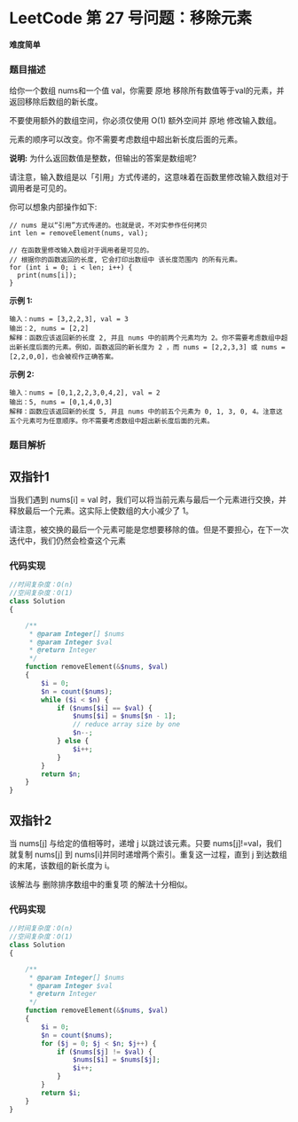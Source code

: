 # LeetCode 第 27 号问题：移除元素

**难度简单**

### 题目描述

给你一个数组 nums和一个值 val，你需要 原地 移除所有数值等于val的元素，并返回移除后数组的新长度。

不要使用额外的数组空间，你必须仅使用 O(1) 额外空间并 原地 修改输入数组。

元素的顺序可以改变。你不需要考虑数组中超出新长度后面的元素。

**说明:**
为什么返回数值是整数，但输出的答案是数组呢?

请注意，输入数组是以「引用」方式传递的，这意味着在函数里修改输入数组对于调用者是可见的。

你可以想象内部操作如下:

```
// nums 是以“引用”方式传递的。也就是说，不对实参作任何拷贝
int len = removeElement(nums, val);

// 在函数里修改输入数组对于调用者是可见的。
// 根据你的函数返回的长度, 它会打印出数组中 该长度范围内 的所有元素。
for (int i = 0; i < len; i++) {
  print(nums[i]);
}
```

**示例 1:**

```
输入：nums = [3,2,2,3], val = 3
输出：2, nums = [2,2]
解释：函数应该返回新的长度 2, 并且 nums 中的前两个元素均为 2。你不需要考虑数组中超出新长度后面的元素。例如，函数返回的新长度为 2 ，而 nums = [2,2,3,3] 或 nums = [2,2,0,0]，也会被视作正确答案。
```

**示例 2:**

```
输入：nums = [0,1,2,2,3,0,4,2], val = 2
输出：5, nums = [0,1,4,0,3]
解释：函数应该返回新的长度 5, 并且 nums 中的前五个元素为 0, 1, 3, 0, 4。注意这五个元素可为任意顺序。你不需要考虑数组中超出新长度后面的元素。

```

### 题目解析

## 双指针1

当我们遇到 nums[i] = val 时，我们可以将当前元素与最后一个元素进行交换，并释放最后一个元素。这实际上使数组的大小减少了 1。

请注意，被交换的最后一个元素可能是您想要移除的值。但是不要担心，在下一次迭代中，我们仍然会检查这个元素

### 代码实现

```php
//时间复杂度：O(n)
//空间复杂度：O(1)
class Solution
{

    /**
     * @param Integer[] $nums
     * @param Integer $val
     * @return Integer
     */
    function removeElement(&$nums, $val)
    {
        $i = 0;
        $n = count($nums);
        while ($i < $n) {
            if ($nums[$i] == $val) {
                $nums[$i] = $nums[$n - 1];
                // reduce array size by one
                $n--;
            } else {
                $i++;
            }
        }
        return $n;
    }
}
```

## 双指针2

当 nums[j] 与给定的值相等时，递增 j 以跳过该元素。只要 nums[j]!=val，我们就复制 nums[j] 到 nums[i]并同时递增两个索引。重复这一过程，直到 j 到达数组的末尾，该数组的新长度为 i。

该解法与 删除排序数组中的重复项 的解法十分相似。

### 代码实现

```php
//时间复杂度：O(n)
//空间复杂度：O(1)
class Solution
{

    /**
     * @param Integer[] $nums
     * @param Integer $val
     * @return Integer
     */
    function removeElement(&$nums, $val)
    {
        $i = 0;
        $n = count($nums);
        for ($j = 0; $j < $n; $j++) {
            if ($nums[$j] != $val) {
                $nums[$i] = $nums[$j];
                $i++;
            }
        }
        return $i;
    }
}
```